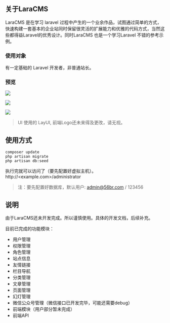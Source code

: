 ## 关于LaraCMS

LaraCMS 是在学习 laravel 过程中产生的一个业余作品，试图通过简单的方式，快速构建一套基本的企业站同时保留很灵活的扩展能力和优雅的代码方式，当然这些都得益Laravel的优秀设计。同时LaraCMS 也是一个学习Laravel 不错的参考示例。


### 使用对象
有一定基础的 Laravel 开发者，非普通站长。

### 预览

<p><img src="http://img.56br.com/images/laracms-login.jpg"></p>
<p><img src="http://img.56br.com/images/laracms-main.jpg"></p>
<p><img src="http://img.56br.com/images/laracms.jpg"></p>

> UI 使用的 LayUI, 前端Logo还未来得及更改，请无视。

## 使用方式

```shell
composer update
php artisan migrate
php artisan db:seed
```
执行完就可以访问了（要先配置好虚拟主机）。
http://<example.com>/administrator

> 注：要先配置好数据库，默认用户: admin@56br.com / 123456

## 说明
由于LaraCMS还未开发完成。所以谨慎使用。具体的开发文档，后续补充。

目前已完成的功能模块：
- 用户管理
- 权限管理
- 角色管理
- 站点信息
- 友情链接
- 栏目导航
- 分类管理
- 文章管理
- 页面管理
- 幻灯管理
- 微信公众号管理（微信接口已开发完毕，可能还需要debug）
- 前端模块（用户部分暂未完成）
- 前端API